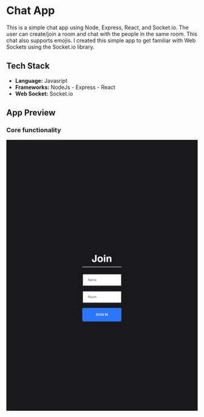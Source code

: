 # Chat App
This is a simple chat app using Node, Express, React, and Socket.io. The user can create/join a room and chat with the people in the same room. This chat also supports emojis. I created this simple app to get familiar with Web Sockets using the Socket.io library.

## Tech Stack
- **Language:** Javasript
- **Frameworks:** NodeJs - Express - React
- **Web Socket:** Socket.io

## App Preview 
### Core functionality
![core](./README_assets/chat_main.gif?raw=true)

